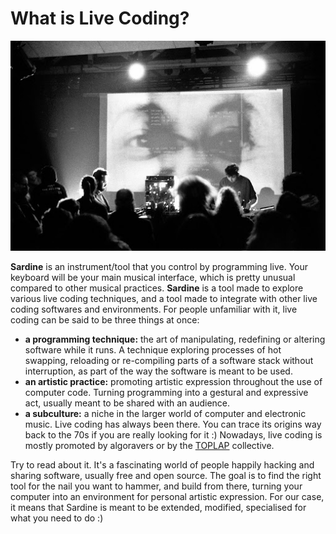 # What is Live Coding?

<style>
img[src*='#center'] { 
    display: block;
    margin: auto;
}
</style>

![img](what_is_live_coding.jpeg#center)

**Sardine** is an instrument/tool that you control by programming live. Your keyboard will be your main musical interface, which is pretty unusual compared to other musical practices. **Sardine** is a tool made to explore various live coding techniques, and a tool made to integrate with other live coding softwares and environments. For people unfamiliar with it, live coding can be said to be three things at once:

-   **a programming technique:** the art of manipulating, redefining or altering software while it runs. A technique exploring processes of hot swapping, reloading or re-compiling parts of a software stack without interruption, as part of the way the software is meant to be used.
-   **an artistic practice:** promoting artistic expression throughout the use of computer code. Turning programming into a gestural and expressive act, usually meant to be shared with an audience.
-   **a subculture:** a niche in the larger world of computer and electronic music. Live coding has always been there. You can trace its origins way back to the 70s if you are really looking for it :) Nowadays, live coding is mostly promoted by algoravers or by the [TOPLAP](https://toplap.org/) collective.

Try to read about it. It's a fascinating world of people happily hacking and sharing software, usually free and open source. The goal is to find the right tool for the nail you want to hammer, and build from there, turning your computer into an environment for personal artistic expression. For our case, it means that Sardine is meant to be extended, modified, specialised for what you need to do :)

